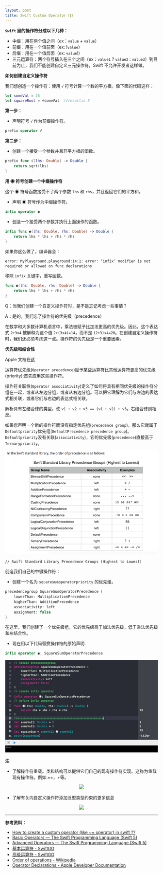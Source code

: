 ```yaml
---
layout: post
title: Swift Custom Operator（1）
---
```



**`Swift` 里的操作符分成以下几种：**

* 中缀：用在两个值之间（ex：`value` + `value`）
* 前缀：用在一个值前面（ex: !`value`）
* 后缀：用在一个值后面（ex: `value`!）
* 三元运算符：两个符号插入在三个之间（ex：`value1` ? `value2` : `value3`）到目前为止，我们不能创建自定义三元操作符，Swift 不允许开发者这样做。

**如何创建自定义操作符**

我们想创造一个操作符：使用 `√` 符号计算一个数的平方根。像下面的代码这样：

```swift
let someVal = 25
let squareRoot = √someVal  //resultis 5
```

**第一步：**


- 声明符号 `√` 作为前缀操作符。

```swift
prefix operator √
```

**第二步：**


- 创建一个接受一个参数并且开平方根的函数。

```swift
prefix func √(lhs: Double) -> Double {
    return sqrt(lhs)
}
```

**用 ◉ 符号创建一个中缀操作符**

这个 ◉ 符号函数接受不了两个参数 `lhs` 和 `rhs`，并且返回它们的平方和。

- 声明 ◉ 符号作为中缀操作符。

```swift
infix operator ◉
```

- 创造一个接受两个参数并执行上面操作的函数。

```swift
infix func ◉(lhs: Double, rhs: Double) -> Double {
    return lhs * lhs + rhs * rhs
}
```

如果你这么做了，编译器会：

```
error: MyPlayground.playground:14:1: error: ‘infix’ modifier is not required or allowed on func declarations
```

移除 `infix` 关键字，重写函数。

```swift
func ◉(lhs: Double, rhs: Double) -> Double {
    return lhs * lhs + rhs * rhs
}
```

Q：当我们创建一个自定义操作符时，是不是忘记考虑一些事情？

A：是的，我们忘了操作符的优先级（precedence）


在数学和大多数计算机语言中，乘法被赋予比加法更高的优先级。因此，这个表达式 `2+3x4` 被解释为这个值 `2+(3x4)=14`，而不是 `(2+3)x4=20`。在创建自定义操作符时，我们还必须考虑这一点。操作符的优先级是一个重要因素。

**优先级和结合性**

Apple 文档在[这](https://developer.apple.com/library/content/documentation/Swift/Conceptual/Swift_Programming_Language/AdvancedOperators.html#//apple_ref/doc/uid/TP40014097-CH27-ID41)

运算符优先级(`Operator precedence`)赋予某些运算符比其他运算符更高的优先级(priority);首先应用这些操作符。

操作符关联性(`Operator associativity`)定义了如何将具有相同优先级的操作符分组在一起，或者从左边分组，或者从右边分组。可以把它理解为它们与左边的表达式相关联，或者它们与右边的表达式相关联。

解析具有左结合律的类型，使 `v1 + v2 + v3 == (v1 + v2) + v3`。右结合律则相反。

如果您声明一个新的操作符而没有指定优先组(`precedence group`)，那么它就属于`Defaultpriority`优先组(`DefaultPrecedence precedence group`)。`Defaultpriority`没有关联(`associativity`)，它的优先级(`precedence`)直接高于`Ternarypriority`。

<div align="center">
  <img src="../assets/postassets/2/swift_operators.png">
</div>

<!-- ![Operators](./img/2/swift_operators.png) -->

```
// Swift Standard Library Precedence Groups (Highest to Lowest)
```


<!-- | Group Name | Associativity | Examples |
| :-- | :-: | :-: |
| BitwiseShiftPrecedence | none | << >> |
| MultiplicationPrecedence | left | * / |
| AdditionPrecedence | left | + - |
| RangeFormationPrecedence | none | … ..< |
| CastingPrecedence | none | is as as? as! |
| NilCoalescingPrecedence | right | ?? |
| ComparisonPrecedence | none | != < > >= == |
| LogicalConjunctionPrecedence | left | && |
| LogicalDisjunctionPrecedence | left | \|\| |
| DefaultPrecedence | none |  |
| TernaryPrecedence | right | ? : |
| AssignmentPrecedence | right | += = *= -= /= | -->


创造我们自己的中缀操作符：

- 创建一个名为 `squaresumoperatorpriority` 的优先组。

```swift
precedencegroup SquareSumOperatorPrecedence {
    lowerThan: MultiplicationPrecedence
    higherThan: AdditionPrecedence
    associativity: left
    assignment: false
}
```

在这里，我们创建了一个优先级组，它的优先级高于加法优先级，低于乘法优先级和左结合性。

- 现在用以下代码替换操作符的原始声明.

```swift
infix operator ◉: SquareSumOperatorPrecedence
```

<div align="center">
  <img src="../assets/postassets/2/custom_infix_operator.png">
</div>

<!-- ![custom infix operator](./img/2/custom_infix_operator.png) -->

<!-- ```swift
// create precedencegroup
precedencegroup SquareSumOperatorPrecedence {
    lowerThan: MultiplicationPrecedence
    higherThan: AdditionPrecedence
    associativity: left
    assignment: false
}
// create infix operator
infix operator ◉: SquareSumOperatorPrecedence
// define infix operator
func ◉(lhs: Double, rhs: Double) -> Double {
    return lhs * lhs + rhs * rhs
}
// =-=-=-=-=-=-=-=-=-=-=-=-=-=-=-=-=-=-=-=-=-
let someVal1: Double = 2
let someVal2: Double = 3

let squareSum = someVal1 ◉ someVal2
print(squreSum)
``` -->

**注**
- 了解操作符重载。类和结构可以提供它们自己的现有操作符实现。这称为重载现有操作符。例如:==，+等。

<div align="center">
  <img src="../assets/postassets/2/overload_operator.png">
</div>

<!-- ![overload operator](./img/2/overload_operator.png) -->

<!-- ```swift
struct Vector2D {
    var x = 0.0, y = 0.0
}

extension Vector2D {
    static func + (left: Vector2D, right: Vector2D) -> Vector2D {
        return Vector2D(x: left.x + right.x, left.y + right.y)
    }
}
``` -->

- 了解有关向自定义操作符添加泛型类型约束的更多信息

<div align="center">
  <img src="../assets/postassets/2/generic_operator.png">
</div>

<!-- ![geneic operator](./img/2/generic_operator.png) -->
<!-- ```swift
prefix operator ++++

prefix func ++++<T: Numeric>(lhs: T) -> T {
    return lhs + 4
}

let someVal: Double = 25
let productFourTimes = ++++someVal
print(productFourTimes)
``` -->

---
**参考资料：**
- [How to create a custom operator (like ~= operator) in swift ?? ](https://medium.com/@abhimuralidharan/how-to-create-a-custom-operator-like-operator-in-swift-55953c0c0bf2)
- [Basic Operators — The Swift Programming Language (Swift 5)](https://docs.swift.org/swift-book/LanguageGuide/BasicOperators.html)
- [Advanced Operators — The Swift Programming Language (Swift 5)](https://docs.swift.org/swift-book/LanguageGuide/AdvancedOperators.html)
- [基本运算符 - SwiftGG](https://swiftgg.gitbook.io/swift/swift-jiao-cheng/02_basic_operators)
- [高级运算符 - SwiftGG](https://swiftgg.gitbook.io/swift/swift-jiao-cheng/26_advanced_operators)
- [Order of operations - Wikipedia](https://en.wikipedia.org/wiki/Order_of_operations)
- [Operator Declarations - Apple Developer Documentation](https://developer.apple.com/documentation/swift/swift_standard_library/operator_declarations)